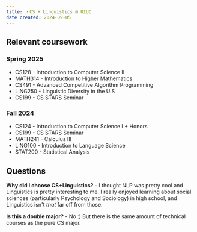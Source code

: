 ```yaml
---
title: ・CS + Linguistics @ UIUC
date created: 2024-09-05
---
```


## Relevant coursework  

### Spring 2025
- CS128 - Introduction to Computer Science II
- MATH314 - Introduction to Higher Mathematics
- CS491 - Advanced Competitive Algorithm Programming
- LING250 - Linguistic Diversity in the U.S
- CS199 - CS STARS Seminar 

### Fall 2024  

- CS124 - Introduction to Computer Science I + Honors
- CS199 - CS STARS Seminar
- MATH241 - Calculus III
- LING100 - Introduction to Language Science
- STAT200 - Statistical Analysis  




## Questions 
**Why did I choose CS+Linguistics?** - I thought NLP was pretty cool and Linguistics is pretty interesting to me. I really enjoyed learning about social sciences (particularly Psychology and Sociology) in high school, and Linguistics isn't *that* far off from those.

**Is this a double major?** - No :) But there is the same amount of technical courses as the pure CS major. 